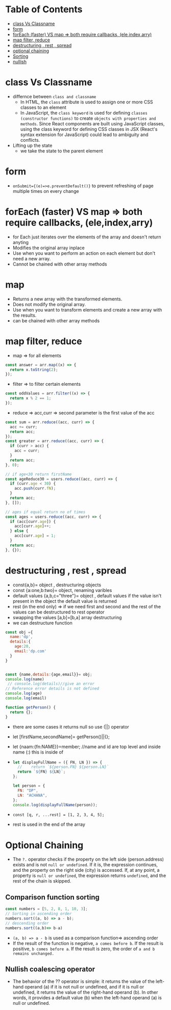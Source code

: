 # Table of Contents
- [class Vs Classname](#class-vs-classname)
- [form](#form)
- [forEach (faster) VS map =\> both require callbacks, (ele,index,arry)](#foreach-faster-vs-map--both-require-callbacks-eleindexarry)
- [map filter, reduce](#map-filter-reduce)
- [destructuring , rest , spread](#destructuring--rest--spread)
- [optional chaining](#optional-chaining)
- [Sorting](#comparison-function-sorting)
- [nullish](#nullish-coalescing-operator)

# class Vs Classname
- differnce between `class and classname`
  - In HTML, the `class` attribute is used to assign one or more CSS classes to an element
  - In JavaScript, the `class keyword` is used for defining `classes (constructor functions)` to create `objects with properties and methods`. Since React components are built using JavaScript classes, using the class keyword for defining CSS classes in JSX (React's syntax extension for JavaScript) could lead to ambiguity and conflicts.
- Lifting up the state
  - we take the state to the parent element


# form

- `onSubmit={(e)=>e.preventDefault()}` to prevent refreshing of page multiple times on every change

# forEach (faster) VS map => both require callbacks, (ele,index,arry)
- for Each just iterates over the elements of the array and doesn't return anyting
- Modifies the original array inplace
- Use when you want to perform an action on each element but don't need a new array.
- Cannot be chained with other array methods
# map
- Returns a new array with the transformed elements.
- Does not modify the original array.
- Use when you want to transform elements and create a new array with the results.
- can be chained with other array methods
# map filter, reduce

- map => for all elements

```js
const answer = arr.map((x) => {
  return x.toString(2);
});
```

- filter => to filter certain elements

```js
const oddValues = arr.filter((x) => {
  return x % 2 == 1;
});
```

- reduce => acc,curr => second parameter is the first value of the acc

```js
const sum = arr.reduce((acc, curr) => {
  acc += curr;
  return acc;
});
const greater = arr.reduce((acc, curr) => {
  if (curr > acc) {
    acc = curr;
  }
  return acc;
}, 0);

// if age<30 return firstName
const ageReduce30 = users.reduce((acc, curr) => {
  if (curr.age < 30) {
    acc.push(curr.fN);
  }
  return acc;
}, []);

// ages if equal return no of times
const ages = users.reduce((acc, curr) => {
  if (acc[curr.age]) {
    acc[curr.age]++;
  } else {
    acc[curr.age] = 1;
  }
  return acc;
}, {});
```

# destructuring , rest , spread

- const{a,b}= object , destructuring objects
- const {a:one,b:two}= object, renaming varibles
- default values {a,b,c="three"}= object , default values if the value isn't present in the object the default value is returned
- rest (in the end only) => if we need first and second and the rest of the values can be destructured to rest operator
- swapping the values [a,b]=[b,a] array destructuring
- we can destructure function

```js
const obj ={
  name:'dp',
  details:{
    age:20,
    email:'dp.com'
  }
}


const {name,details:{age,email}}= obj;
console.log(name)
 // console.log(details)//give an error 
// Reference error details is not defined
console.log(age)
console.log(email)
```

```js
function getPerson() {
  return {};
}
```

- there are some cases it returns null so use (||) operator
- let [firstName,secondName]= getPerson()||{};
- let {naam:{fn:NAME}}=member; //name and id are top level and inside name (:) this is inside of
- ```js
  let displayFullName = ({ FN, LN }) => {
    //    return `${person.FN} ${person.LN}`
    return `${FN} ${LN}`;
  };

  let person = {
    FN: "DP",
    LN: "ACHANA",
  };
  console.log(displayFullName(person));
  ```

- `const [q, r, ...rest] = [1, 2, 3, 4, 5];`
- rest is used in the end of the array
# Optional Chaining
- The `?.` operator checks if the property on the left side (person.address) exists and is not `null or undefined`. If it is, the expression continues, and the property on the right side (city) is accessed. If, at any point, a property is `null or undefined`, the expression returns `undefined`, and the rest of the chain is skipped.



## Comparison function sorting
```js
const numbers = [5, 2, 8, 1, 10, 3];
// Sorting in ascending order
numbers.sort((a, b) => a - b);
// descending order
numbers.sort((a,b)=> b-a)
```
-  `(a, b) => a - b` is used as a comparison function=> ascending order  
-  If the result of the function is negative, `a comes before b`. If the result is positive, `b comes before a`. If the result is zero, the order of `a and b remains unchanged.`
## Nullish coalescing operator
- The behavior of the ?? operator is simple: it returns the value of the left-hand operand (a) if it is not null or undefined, and if it is null or undefined, it returns the value of the right-hand operand (b). In other words, it provides a default value (b) when the left-hand operand (a) is null or undefined.
